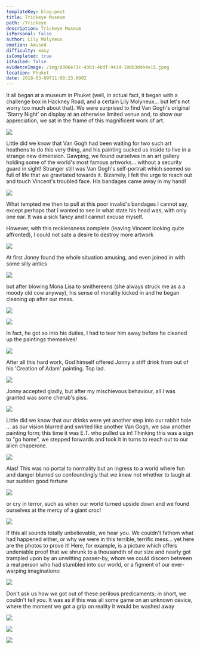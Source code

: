 ```yaml
---
templateKey: blog-post
title: Trickeye Museum
path: /Trickeye
description: Trickeye Museum
isPersonal: false
author: Lily Molyneux
emotion: Amused
difficulty: easy
isCompleted: true
isFailed: false
evidenceImage: /img/0306e73c-43b3-4bdf-941d-100b3d4b4e15.jpeg
location: Phuket
date: 2018-03-09T11:08:23.000Z
---
```

It all began at a museum in Phuket (well, in actual fact, it began with a challenge box in Hackney Road, and a certain Lily Molyneux... but let's not worry too much about that). We were surprised to find Van Gogh's original 'Starry Night' on display at an otherwise limited venue and, to show our appreciation, we sat in the frame of this magnificent work of art.

![](http://bit.ly/2IfrvBc)

Little did we know that Van Gogh had been waiting for two such art heathens to do this very thing, and his painting sucked us inside to live in a strange new dimension. Gawping, we found ourselves in an art gallery holding some of the world's most famous artworks... without a security guard in sight! Stranger still was Van Gogh's self-portrait which seemed so full of life that we gravitated towards it. Bizarrely, I felt the urge to reach out and touch Vincent's troubled face. His bandages came away in my hand!

![](http://bit.ly/2tvRAID)

What tempted me then to pull at this poor invalid's bandages I cannot say, except perhaps that I wanted to see in what state his head was, with only one ear. It was a sick fancy and I cannot excuse myself.

However, with this recklessness complete (leaving Vincent looking quite affronted), I could not sate a desire to destroy more artwork

![](http://bit.ly/2oIbhIw)

At first Jonny found the whole situation amusing, and even joined in with some silly antics

![](http://bit.ly/2tjIUoE)

but after blowing Mona Lisa to smithereens (she always struck me as a a moody old cow anyway), his sense of morality kicked in and he began cleaning up after our mess.

![](http://bit.ly/2Fm5ORS)

![](http://bit.ly/2HlOKYZ)

In fact, he got so into his duties, I had to tear him away before he cleaned up the paintings themselves!

![](http://bit.ly/2oW8XxC)

After all this hard work, God himself offered Jonny a stiff drink from out of his 'Creation of Adam' painting. Top lad. 

![](http://bit.ly/2p27NQB)

Jonny accepted gladly, but after my mischievous behaviour, all I was granted was some cherub's piss.

![](http://bit.ly/2oYhsIo)

Little did we know that our drinks were yet another step into our rabbit hole ... as our vision blurred and swirled like another Van Gogh, we saw another painting form; this time it was E.T. who pulled us in! Thinking this was a sign to "go home", we stepped forwards and took it in turns to reach out to our alien chaperone.

![](http://bit.ly/2tunnJX)

Alas! This was no portal to normality but an ingress to a world where fun and danger blurred so confoundingly that we knew not whether to laugh at our sudden good fortune

![](http://bit.ly/2FscVUW)

or cry in terror, such as when our world turned upside down and we found ourselves at the mercy of a giant croc!

![](http://bit.ly/2tqbxR2)

If this all sounds totally unbelievable, we hear you. We couldn't fathom what had happened either, or why we were in this terrible, terrific mess... yet here are the photos to prove it! Here, for example, is a picture which offers undeniable proof that we shrunk to a thousandth of our size and nearly got trampled upon by an unwitting passer-by, whom we could discern between a real person who had stumbled into our world, or a figment of our ever-warping imaginations:

![](http://bit.ly/2G9j6P0)

Don't ask us how we got out of these perilous predicaments; in short, we couldn't tell you. It was as if this was all some game on an unknown device, where the moment we got a grip on reality it would be washed away

![](http://bit.ly/2oVW2vK)

![](http://bit.ly/2G9j6P0)

![](http://bit.ly/2G9j6P0)
